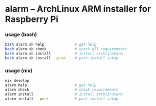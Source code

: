 # alarm – ArchLinux ARM installer for Raspberry Pi

### usage (bash)

```sh
bash alarm.sh help              # get help
bash alarm.sh check             # check all requirements
bash alarm.sh install           # install archlinuxarm
bash alarm.sh install --post    # post-install setup
```

### usage (nix)

```sh
nix develop
alarm help                      # get help
alarm check                     # check requirements
alarm install                   # install archlinuxarm
alarm install --post            # post-install setup
```
